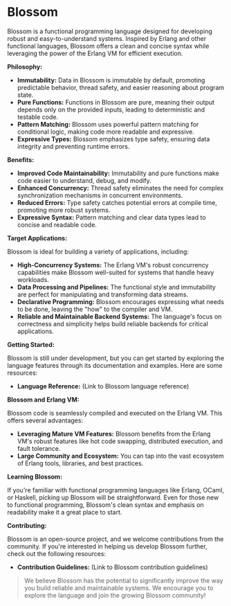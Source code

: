   # Blossom

  Blossom is a functional programming language designed for developing robust and easy-to-understand systems. Inspired by Erlang and other functional languages, Blossom offers a clean and concise syntax while leveraging the power of the Erlang VM for efficient execution.

  **Philosophy:**

  * **Immutability:** Data in Blossom is immutable by default, promoting predictable behavior, thread safety, and easier reasoning about program state.
  * **Pure Functions:** Functions in Blossom are pure, meaning their output depends only on the provided inputs, leading to deterministic and testable code.
  * **Pattern Matching:** Blossom uses powerful pattern matching for conditional logic, making code more readable and expressive.
  * **Expressive Types:** Blossom emphasizes type safety, ensuring data integrity and preventing runtime errors.

  **Benefits:**

  * **Improved Code Maintainability:** Immutability and pure functions make code easier to understand, debug, and modify.
  * **Enhanced Concurrency:** Thread safety eliminates the need for complex synchronization mechanisms in concurrent environments.
  * **Reduced Errors:** Type safety catches potential errors at compile time, promoting more robust systems.
  * **Expressive Syntax:** Pattern matching and clear data types lead to concise and readable code.

  **Target Applications:**

  Blossom is ideal for building a variety of applications, including:

  * **High-Concurrency Systems:** The Erlang VM's robust concurrency capabilities make Blossom well-suited for systems that handle heavy workloads.
  * **Data Processing and Pipelines:** The functional style and immutability are perfect for manipulating and transforming data streams.
  * **Declarative Programming:**  Blossom encourages expressing what needs to be done, leaving the "how" to the compiler and VM.
  * **Reliable and Maintainable Backend Systems:** The language's focus on correctness and simplicity helps build reliable backends for critical applications.

  **Getting Started:**

  Blossom is still under development, but you can get started by exploring the language features through its documentation and examples. Here are some resources:

  * **Language Reference:** (Link to Blossom language reference)

  **Blossom and Erlang VM:**

  Blossom code is seamlessly compiled and executed on the Erlang VM. This offers several advantages:

  * **Leveraging Mature VM Features:** Blossom benefits from the Erlang VM's robust features like hot code swapping, distributed execution, and fault tolerance.
  * **Large Community and Ecosystem:** You can tap into the vast ecosystem of Erlang tools, libraries, and best practices.

  **Learning Blossom:**

  If you're familiar with functional programming languages like Erlang, OCaml, or Haskell, picking up Blossom will be straightforward. Even for those new to functional programming, Blossom's clean syntax and emphasis on readability make it a great place to start.

  **Contributing:**

  Blossom is an open-source project, and we welcome contributions from the community. If you're interested in helping us develop Blossom further, check out the following resources:

  * **Contribution Guidelines:** (Link to Blossom contribution guidelines)

  > We believe Blossom has the potential to significantly improve the way you build reliable and maintainable systems. We encourage you to explore the language and join the growing Blossom community!
